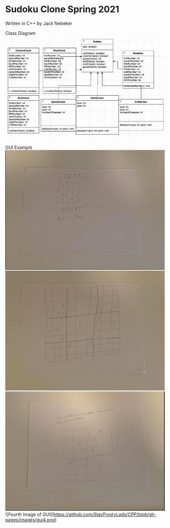 # Sudoku Clone Spring 2021
Written in C++ by Jack Nebeker

Class Diagram
![Image of Class Diagram](https://github.com/StayFrostyLads/CPP/blob/gh-pages/images/sudokuclassdiagram.png)

GUI Example
![Image of GUI](https://github.com/StayFrostyLads/CPP/blob/gh-pages/images/gui.png)
![Second Image of GUI](https://github.com/StayFrostyLads/CPP/blob/gh-pages/images/gui2.png)
![Third Image of GUI](https://github.com/StayFrostyLads/CPP/blob/gh-pages/images/gui3.png)
![Fourth Image of GUI[(https://github.com/StayFrostyLads/CPP/blob/gh-pages/images/gui4.png)

